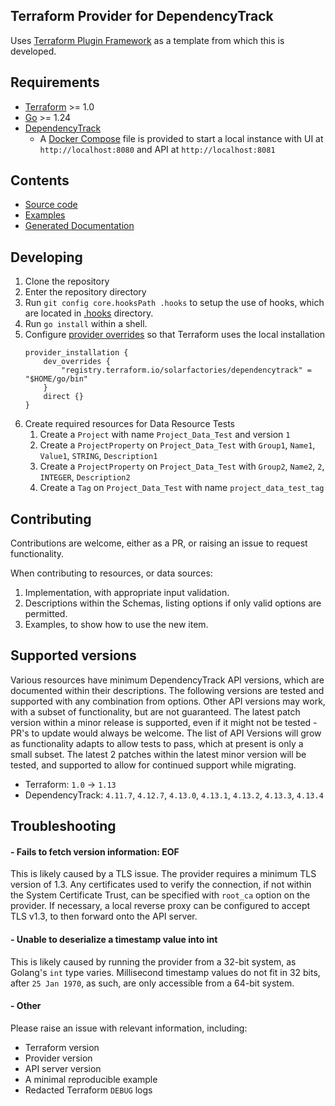 ## Terraform Provider for DependencyTrack

Uses [Terraform Plugin Framework]("https://github.com/hashicorp/terraform-plugin-framework) as a template from which this is developed.

## Requirements

- [Terraform](https://developer.hashicorp.com/terraform/downloads) >= 1.0
- [Go](https://golang.org/doc/install) >= 1.24
- [DependencyTrack](https://dependencytrack.org)
  - A [Docker Compose](https://docs.docker.com/compose) file is provided to start a local instance with UI at `http://localhost:8080` and API at `http://localhost:8081`

## Contents
- [Source code](./internal/provider)
- [Examples](./examples)
- [Generated Documentation](./docs)

## Developing

1. Clone the repository
1. Enter the repository directory
1. Run `git config core.hooksPath .hooks` to setup the use of hooks, which are located in [.hooks](./.hooks) directory.
1. Run `go install` within a shell.
1. Configure [provider overrides](https://developer.hashicorp.com/terraform/cli/config/config-file#development-overrides-for-provider-developers) so that Terraform uses the local installation
	```
	provider_installation {
		dev_overrides {
			"registry.terraform.io/solarfactories/dependencytrack" = "$HOME/go/bin"
		}
		direct {}
	}
	```
1. Create required resources for Data Resource Tests
	1. Create a `Project` with name `Project_Data_Test` and version `1`
	1. Create a `ProjectProperty` on `Project_Data_Test` with `Group1`, `Name1`, `Value1`, `STRING`, `Description1`
	1. Create a `ProjectProperty` on `Project_Data_Test` with `Group2`, `Name2`, `2`, `INTEGER`, `Description2`
	1. Create a `Tag` on `Project_Data_Test` with name `project_data_test_tag`

## Contributing
Contributions are welcome, either as a PR, or raising an issue to request functionality.

When contributing to resources, or data sources:
1. Implementation, with appropriate input validation.
1. Descriptions within the Schemas, listing options if only valid options are permitted.
1. Examples, to show how to use the new item.

## Supported versions
Various resources have minimum DependencyTrack API versions, which are documented within their descriptions.
The following versions are tested and supported with any combination from options.
Other API versions may work, with a subset of functionality, but are not guaranteed.
The latest patch version within a minor release is supported, even if it might not be tested - PR's to update would always be welcome.
The list of API Versions will grow as functionality adapts to allow tests to pass, which at present is only a small subset.
The latest 2 patches within the latest minor version will be tested, and supported to allow for continued support while migrating.
- Terraform: `1.0` -> `1.13`
- DependencyTrack: `4.11.7`, `4.12.7`, `4.13.0`, `4.13.1`, `4.13.2`, `4.13.3`, `4.13.4`

## Troubleshooting

#### - Fails to fetch version information: EOF
This is likely caused by a TLS issue. The provider requires a minimum TLS version of 1.3.
Any certificates used to verify the connection, if not within the System Certificate Trust, can be specified with `root_ca` option on the provider.
If necessary, a local reverse proxy can be configured to accept TLS v1.3, to then forward onto the API server.

#### - Unable to deserialize a timestamp value into int
This is likely caused by running the provider from a 32-bit system, as Golang's `int` type varies.
Millisecond timestamp values do not fit in 32 bits, after `25 Jan 1970`, as such, are only accessible from a 64-bit system.

#### - Other
Please raise an issue with relevant information, including:
- Terraform version
- Provider version
- API server version
- A minimal reproducible example
- Redacted Terraform `DEBUG` logs
